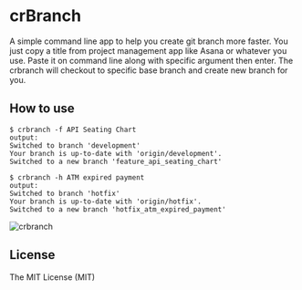 # crBranch

A simple command line app to help you create git branch more faster. You just copy a title from project management app like Asana or whatever you use. Paste it on command line along with specific argument then enter. The crbranch will checkout to specific base branch and create new branch for you. 

## How to use
```
$ crbranch -f API Seating Chart
output: 
Switched to branch 'development'
Your branch is up-to-date with 'origin/development'.
Switched to a new branch 'feature_api_seating_chart'

$ crbranch -h ATM expired payment
output: 
Switched to branch 'hotfix'
Your branch is up-to-date with 'origin/hotfix'.
Switched to a new branch 'hotfix_atm_expired_payment'
```

![crbranch](https://cloud.githubusercontent.com/assets/415225/17804643/cbbf517c-6626-11e6-86d6-a3618576fef1.gif)

## License
The MIT License (MIT)
